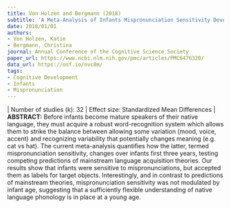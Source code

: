 ```yaml
---
title: Von Holzen and Bergmann (2018)
subtitle: 'A Meta-Analysis of Infants Mispronunciation Sensitivity Development'
date: 2018/01/01
authors:
- Von Holzen, Katie
- Bergmann, Christina
journal: Annual Conference of the Cognitive Science Society
paper_url: https://www.ncbi.nlm.nih.gov/pmc/articles/PMC6476320/
data_url: https://osf.io/nvc8m/
tags:
- Cognitive Development
- Infants
- Mispronunciation
---
```

| Number of studies (k): 32 | Effect size: Standardized Mean Differences | **ABSTRACT:** Before infants become mature speakers of their native language, they must acquire a robust word-recognition system which allows them to strike the balance between allowing some variation (mood, voice, accent) and recognizing variability that potentially changes meaning (e.g. cat vs hat). The current meta-analysis quantifies how the latter, termed mispronunciation sensitivity, changes over infants first three years, testing competing predictions of mainstream language acquisition theories. Our results show that infants were sensitive to mispronunciations, but accepted them as labels for target objects. Interestingly, and in contrast to predictions of mainstream theories, mispronunciation sensitivity was not modulated by infant age, suggesting that a sufficiently flexible understanding of native language phonology is in place at a young age.
